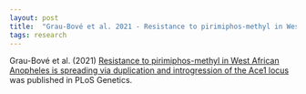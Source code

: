 ```yaml
---
layout: post
title:  "Grau-Bové et al. 2021 - Resistance to pirimiphos-methyl in West African Anopheles is spreading via duplication and introgression of the Ace1 locus"
tags: research
---
```


Grau-Bové et al. (2021) [Resistance to pirimiphos-methyl in West African Anopheles is spreading via duplication and introgression of the Ace1 locus](https://doi.org/10.1371/journal.pgen.1009253) was published in PLoS Genetics.
